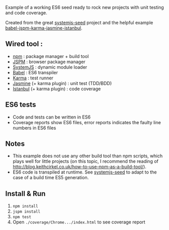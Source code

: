 Example of a working ES6 seed ready to rock new projects with unit testing and code coverage.

Created from the great [systemjs-seed](https://github.com/lookfirst/systemjs-seed/) project and the helpful example [babel-jspm-karma-jasmine-istanbul](https://github.com/gunnarlium/babel-jspm-karma-jasmine-istanbul).

## Wired tool :

- [npm](https://www.npmjs.com) : package manager + build tool
- [JSPM](http://jspm.io) : browser package manager
- [SystemJS](https://github.com/systemjs/systemjs) : dynamic module loader
- [Babel](https://babeljs.io) : ES6 transpiler
- [Karma](http://karma-runner.github.io) : test runner
- [Jasmine](https://jasmine.github.io) (+ karma plugin) : unit test (TDD/BDD)
- [Istanbul](https://gotwarlost.github.io/istanbul/) (+ karma plugin) : code coverage

## ES6 tests

- Code and tests can be written in ES6
- Coverage reports show ES6 files, error reports indicates the faulty line numbers in ES6 files

## Notes

- This example does not use any other build tool than npm scripts, which plays well for little projects (on this topic, I recommend the reading of http://blog.keithcirkel.co.uk/how-to-use-npm-as-a-build-tool/).
- ES6 code is transpiled at runtime. See [systemjs-seed](https://github.com/lookfirst/systemjs-seed/) to adapt to the case of a build time ES5 generation.

## Install & Run

1. `npm install`
2. `jspm install`
3. `npm test`
4. Open `./coverage/Chrome.../index.html` to see coverage report
